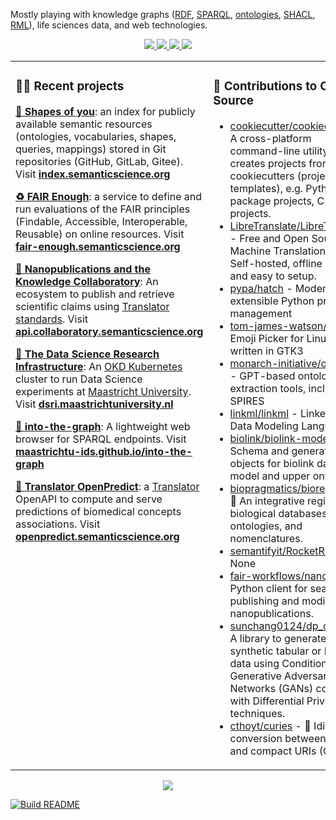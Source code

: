 Mostly playing with knowledge graphs ([RDF](https://www.w3.org/RDF/), [SPARQL](https://www.w3.org/TR/sparql11-query/), [ontologies](https://www.w3.org/OWL), [SHACL](https://www.w3.org/TR/shacl/), [RML](https://rml.io)), life sciences data, and web technologies.

<div align="center">
	<a href="https://orcid.org/0000-0002-1501-1082" target="_blank">
		<img src="https://img.shields.io/badge/ORCID-0000--0002--1501--1082-a6ce39?logo=orcid" />
	</a>
	<a href="https://scholar.google.fr/citations?user=G59f3woAAAAJ" target="_blank">
		<img src="https://img.shields.io/badge/Google%20Scholar-Vincent%20Emonet-4d90fe?logo=google-scholar" />
	</a>
	<a href="https://dblp.uni-trier.de/pid/152/9320" target="_blank">
		<img src="https://img.shields.io/badge/DBLP-Vincent%20Emonet-f8c91f?logo=dblp" />
	</a>
	<a href="https://www.semanticscholar.org/author/Vincent-Emonet/2467370" target="_blank">
		<img src="https://img.shields.io/badge/Semantic%20Scholar-Vincent%20Emonet-237aaa" />
	</a>
</div>

<table><tr><td valign="top" width="50%">

### 👨‍💻 Recent projects
[**💠 Shapes of you**](https://github.com/vemonet/shapes-of-you): an index for publicly available semantic resources (ontologies,  vocabularies, shapes, queries, mappings) stored in Git repositories  (GitHub, GitLab, Gitee). Visit **[index.semanticscience.org](https://index.semanticscience.org)** 

[**♻️ FAIR Enough**](https://github.com/MaastrichtU-IDS/fair-enough): a service to define and run evaluations of the FAIR principles (Findable, Accessible, Interoperable, Reusable) on online resources. Visit **[fair-enough.semanticscience.org](https://fair-enough.semanticscience.org)** 

[**🔬 Nanopublications and the Knowledge Collaboratory**](http://nanopub.org/wordpress/): An ecosystem to publish and retrieve scientific claims using [Translator standards](https://github.com/NCATSTranslator/ReasonerAPI). Visit **[api.collaboratory.semanticscience.org](https://api.collaboratory.semanticscience.org/)**

[**🔭 The Data Science Research Infrastructure**](https://dsri.maastrichtuniversity.nl): An [OKD Kubernetes](https://www.okd.io/) cluster to run Data Science experiments at [Maastricht University](https://maastrichtuniversity.nl). Visit [**dsri.maastrichtuniversity.nl**](https://dsri.maastrichtuniversity.nl)

[**🧭 into-the-graph**](https://github.com/MaastrichtU-IDS/into-the-graph): A lightweight web browser for SPARQL endpoints. Visit **[maastrichtu-ids.github.io/into-the-graph](https://maastrichtu-ids.github.io/into-the-graph)**

[**🔮 Translator OpenPredict**](https://github.com/MaastrichtU-IDS/translator-openpredict): a [Translator](https://ncats.nih.gov/translator) OpenAPI to compute and serve predictions of biomedical concepts associations. Visit **[openpredict.semanticscience.org](https://openpredict.semanticscience.org/)**

</td><td valign="top" width="50%">

### 🧞 Contributions to Open Source
<!-- contributions starts -->
* [cookiecutter/cookiecutter](https://github.com/cookiecutter/cookiecutter) - A cross-platform command-line utility that creates projects from cookiecutters (project templates), e.g. Python package projects, C projects.
* [LibreTranslate/LibreTranslate](https://github.com/LibreTranslate/LibreTranslate) - Free and Open Source Machine Translation API. Self-hosted, offline capable and easy to setup.
* [pypa/hatch](https://github.com/pypa/hatch) - Modern, extensible Python project management
* [tom-james-watson/Emote](https://github.com/tom-james-watson/Emote) - Emoji Picker for Linux written in GTK3
* [monarch-initiative/ontogpt](https://github.com/monarch-initiative/ontogpt) - GPT-based ontological extraction tools, including SPIRES
* [linkml/linkml](https://github.com/linkml/linkml) - Linked Open Data Modeling Language
* [biolink/biolink-model](https://github.com/biolink/biolink-model) - Schema and generated objects for biolink data model and upper ontology
* [biopragmatics/bioregistry](https://github.com/biopragmatics/bioregistry) - 📮 An integrative registry of biological databases, ontologies, and nomenclatures.
* [semantifyit/RocketRML](https://github.com/semantifyit/RocketRML) - None
* [fair-workflows/nanopub](https://github.com/fair-workflows/nanopub) - Python client for searching, publishing and modifying nanopublications.
* [sunchang0124/dp_cgans](https://github.com/sunchang0124/dp_cgans) - A library to generate synthetic tabular or RDF data using Conditional Generative Adversary Networks (GANs) combined with Differential Privacy techniques.
* [cthoyt/curies](https://github.com/cthoyt/curies) - 🐸 Idiomatic conversion between URIs and compact URIs (CURIEs)
<!-- contributions ends -->

</td></tr>

</table>

<div align="center">
    <a href="https://github.com/anuraghazra/github-readme-stats" target="_blank">
        <img src="https://github-readme-stats.vercel.app/api?username=vemonet&show_icons=true" />
    </a>
</div>

<a href="https://github.com/vemonet/vemonet/actions"><img src="https://github.com/vemonet/vemonet/workflows/Build%20README/badge.svg" alt="Build README"></a>

<!-- 
<a href="https://github.com/vemonet/vemonet/actions"><img src="https://github.com/vemonet/vemonet/workflows/Build%20README/badge.svg" align="right" alt="Build README"></a> <a href="https://simonwillison.net/2020/Jul/10/self-updating-profile-readme/">Built using simonw self-updating README</a>

<a href="https://github.com/vemonet/rdflib-endpoint" target="_blank">
	<img src="https://img.shields.io/badge/GitHub-vemonet/rdflib--endpoint-24292e?logo=github" />
</a>

[**📜 Publications on Google Scholar**](https://scholar.google.com/citations?hl=en&user=G59f3woAAAAJ&sortby=pubdate)

[**📬 Contact me on Gitter**](https://gitter.im/vemonet)

Personal stats API:

[![Vincent's GitHub stats](https://github-readme-stats.vercel.app/api?username=vemonet&show_icons=true)](https://github.com/anuraghazra/github-readme-stats)

### Releases 🏷️
<!-- recent_releases starts --

<!-- recent_releases ends --

<!-- See [all releases](https://github.com/vemonet/vemonet/blob/main/releases.md) --

-->
